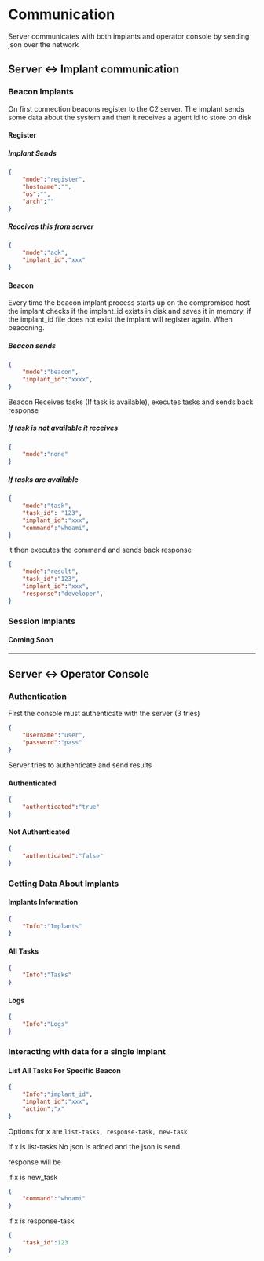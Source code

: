# Communication 


Server communicates with both implants and operator console by sending json over the network
## Server <-> Implant communication

### Beacon Implants
On first connection beacons register to the C2 server. The implant sends some data about the system and then it receives a agent id to store on disk 
#### Register
##### Implant Sends
```json
{
	"mode":"register",
	"hostname":"",
	"os":"",
	"arch":""
}
```

##### Receives this from server

```json
{
	"mode":"ack",
	"implant_id":"xxx"
}
```

#### Beacon

Every time the beacon implant process starts up on the compromised host the implant checks if the implant_id exists in disk and saves it in memory, if the implant_id file does not exist the implant will register again.
When beaconing.

##### Beacon sends
```json
{
	"mode":"beacon",
	"implant_id":"xxxx",
}
```

Beacon Receives tasks (If task is available), executes tasks and sends back response


##### If task is not available it receives 
```json
{
	"mode":"none"
}
```

##### If tasks are available

```json
{
	"mode":"task",
	"task_id": "123",
	"implant_id":"xxx",
	"command":"whoami",
}
```

it then executes the command and sends back response 

```json
{
	"mode":"result",
	"task_id":"123",
	"implant_id":"xxx",
	"response":"developer",
}
```

### Session Implants

#### Coming Soon

---

## Server <-> Operator Console

### Authentication
First the console must authenticate with the server (3 tries)

```json
{
	"username":"user",
	"password":"pass"
}
```

Server tries to authenticate and send results

#### Authenticated

```json
{
	"authenticated":"true"
}
```

#### Not Authenticated

```json
{
	"authenticated":"false"
}
```

### Getting Data About Implants

#### Implants Information

```json
{
	"Info":"Implants"
}
```

#### All Tasks

```json
{
	"Info":"Tasks"
}
```

#### Logs

```json
{
	"Info":"Logs"
}
```
### Interacting with data for a single implant
#### List All Tasks For Specific Beacon

```json
{
	"Info":"implant_id",
	"implant_id":"xxx",
	"action":"x"
}
```

Options for x are  `list-tasks, response-task, new-task` 

If x is list-tasks
No json is added and the json is send 

response will be 


if x is new_task
```json
{
	"command":"whoami"
}
```

if x is response-task

```json
{
	"task_id":123
}
```

